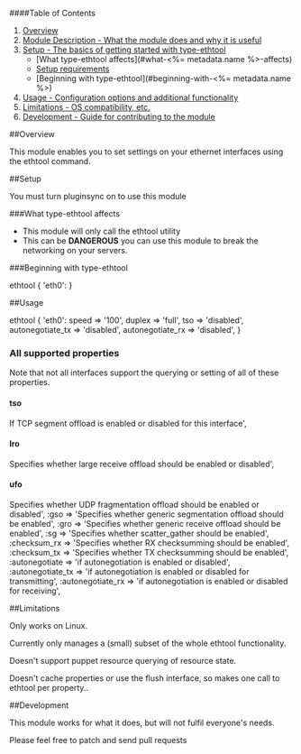 ####Table of Contents

1. [Overview](#overview)
2. [Module Description - What the module does and why it is useful](#module-description)
3. [Setup - The basics of getting started with type-ethtool](#setup)
    * [What type-ethtool affects](#what-<%= metadata.name %>-affects)
    * [Setup requirements](#setup-requirements)
    * [Beginning with type-ethtool](#beginning-with-<%= metadata.name %>)
4. [Usage - Configuration options and additional functionality](#usage)
5. [Limitations - OS compatibility, etc.](#limitations)
6. [Development - Guide for contributing to the module](#development)

##Overview

This module enables you to set settings on your ethernet interfaces using the ethtool command.

##Setup

You must turn pluginsync on to use this module

###What type-ethtool affects

* This module will only call the ethtool utility
* This can be **DANGEROUS** you can use this module to break the networking on your servers.

###Beginning with type-ethtool

  ethtool { 'eth0': }

##Usage

  ethtool { 'eth0':
    speed            => '100',
    duplex           => 'full',
    tso              => 'disabled',
    autonegotiate_tx => 'disabled',
    autonegotiate_rx => 'disabled',
  }

### All supported properties

Note that not all interfaces support the querying or setting of all of these properties.

#### tso

If TCP segment offload is enabled or disabled for this interface',

#### lro

Specifies whether large receive offload should be enabled or disabled',

#### ufo

Specifies whether UDP fragmentation offload should be enabled or disabled',
    :gso => 'Specifies whether generic segmentation offload should be enabled',
    :gro => 'Specifies whether generic receive offload should be enabled',
    :sg => 'Specifies whether scatter_gather should be enabled',
    :checksum_rx => 'Specifies whether RX checksumming should be enabled',
    :checksum_tx => 'Specifies whether TX checksumming should be enabled',
    :autonegotiate => 'if autonegotiation is enabled or disabled',
    :autonegotiate_tx => 'if autonegotiation is enabled or disabled for transmitting',
    :autonegotiate_rx => 'if autonegotiation is enabled or disabled for receiving',

##Limitations

Only works on Linux.

Currently only manages a (small) subset of the whole ethtool functionality.

Doesn't support puppet resource querying of resource state.

Doesn't cache properties or use the flush interface, so makes one call to ethtool per property..

##Development

This module works for what it does, but will not fulfil everyone's needs.

Please feel free to patch and send pull requests


